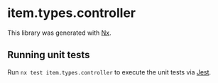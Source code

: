 # item.types.controller

This library was generated with [Nx](https://nx.dev).

## Running unit tests

Run `nx test item.types.controller` to execute the unit tests via [Jest](https://jestjs.io).
